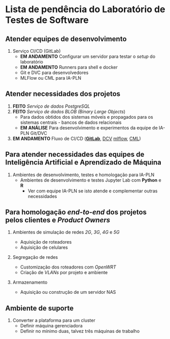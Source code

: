 # Lista de pendência do Laboratório de Testes de Software

## Atender equipes de desenvolvimento

1. Serviço CI/CD (GitLab)
    * **EM ANDAMENTO** Configurar um servidor para testar o _setup_ do laboratório
    * **EM ANDAMENTO** Runners para shell e docker
    * Git e DVC para desenvolvedores
    * MLFlow ou CML para IA-PLN
    
## Atender necessidades dos projetos

1. **FEITO** _Serviço de dados PostgreSQL_
1. **FEITO** _Serviço de dados BLOB (Binary Large Objects_)
    * Para dados obtidos dos sistemas móveis e propagados para os sistemas centrais - bancos de dados relacionais
    * **EM ANÁLISE** Para desenvolvimento e experimentos da equipe de IA-PLN Git/DVC 
1. **EM ANDAMENTO** Fluxo de CI/CD ([**GitLab**](https://gitlab.com/rluna-gitlab/gitlab-ce), [DCV](https://dvc.org) [mlflow](https://mlflow.org), [CML](https://cml.dev))


## Para atender necessidades das equipes de Inteligência Artificial e Aprendizado de Máquina

1. Ambientes de desenvolvimento, testes e homologação para IA-PLN
    * Ambientes de desenvolvimento e testes Jupyter Lab com **Python** e **R**
        * Ver com equipe IA-PLN se isto atende e complementar outras necessidades

## Para homologação _end-to-end_ dos projetos pelos clientes e _Product Owners_

1. Ambientes de simulação de redes *2G*, *3G*, *4G* e *5G*

    * Aquisição de roteadores
    * Aquisição de celulares

1. Segregação de redes

    * Customização dos roteadores com *OpenWRT*
    * Criação de *VLANs* por projeto e ambiente

1. Armazenamento

    * Aquisição ou construção de um servidor NAS


## Ambiente de suporte

1. Converter a plataforma para um cluster
    * Definir máquina gerenciadora
    * Definir no mínimo duas, talvez três máquinas de trabalho


